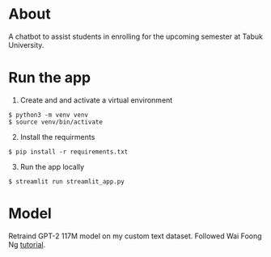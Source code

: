# About
A chatbot to assist students in enrolling for the upcoming semester at Tabuk University.

# Run the app
1. Create and and activate a virtual environment
```
$ python3 -m venv venv
$ source venv/bin/activate
```
2. Install the requirments
```
$ pip install -r requirements.txt
```
3. Run the app locally
```
$ streamlit run streamlit_app.py
```
# Model
Retraind GPT-2 117M model on my custom text dataset.
Followed Wai Foong Ng [tutorial](https://medium.com/ai-innovation/beginners-guide-to-retrain-gpt-2-117m-to-generate-custom-text-content-8bb5363d8b7f). 
